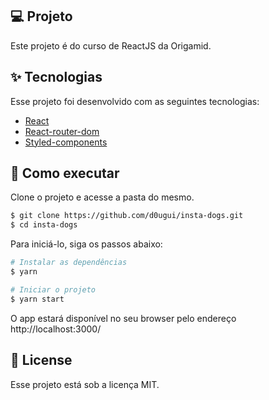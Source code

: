 ## 💻 Projeto

Este projeto é do curso de ReactJS da Origamid.

## ✨ Tecnologias

Esse projeto foi desenvolvido com as seguintes tecnologias:

- [React](https://reactjs.org)
- [React-router-dom](https://github.com/remix-run/react-router)
- [Styled-components](https://styled-components.com/)

## 🚀 Como executar

Clone o projeto e acesse a pasta do mesmo.

```bash
$ git clone https://github.com/d0ugui/insta-dogs.git
$ cd insta-dogs
```

Para iniciá-lo, siga os passos abaixo:

```bash
# Instalar as dependências
$ yarn

# Iniciar o projeto
$ yarn start
```

O app estará disponível no seu browser pelo endereço http://localhost:3000/

## 📝 License

Esse projeto está sob a licença MIT.
